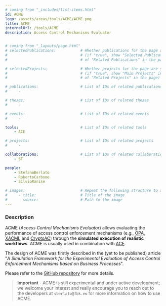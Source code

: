 ```yaml
---
# coming from "_includes/list-items.html"
id: ACME
logo: /assets/areas/tools/ACME/ACME.png
title: ACME
internalUrl: /tools/ACME
description: Access Control Mechanisms Evaluator


# coming from "_layouts/page.html"
# selectedPublications:           # Whether publications for the page are selected 
#                                 # (if "true", show "Selected Publications" instead  
#                                 # of "Related Publications" in the page)

# selectedProjects:               # Whether projects for the page are selected 
#                                 # (if "true", show "Main Projects" instead  
#                                 # of "Related Projects" in the page)

# publications:                   # List of IDs of related publications
#     - 

# theses:                         # List of IDs of related theses
#     - 

# events:                         # List of IDs of related events
#     - 

tools:                            # List of IDs of related tools
    - ACE

# projects:                       # List of IDs of related projects
#     - 

collaborations:                   # List of IDs of related collaborations
    - ST 

people:
    - StefanoBerlato
    - RobertoCarbone
    - SilvioRanise

# images:                         # Repeat the following structure to add more images
#     - title:                    # Title of the image
#       source:                   # Path to the image
---
```


### Description

ACME (*Access Control Mechanisms Evaluator*) allows evaluating the performance of access control enforcement mechanisms (e.g., [OPA](https://www.openpolicyagent.org/), [XACML](http://docs.oasis-open.org/xacml/3.0/xacml-3.0-core-spec-os-en.html) and [CryptoAC](https://github.com/stfbk/CryptoAC)) through the **simulated execution of realistic workflows**. ACME is usually used in combination with [ACE](https://github.com/stfbk/ACE).

The design of ACME was firstly described in the (yet to be published) article "*A Simulation Framework for the Experimental Evaluation of Access Control Enforcement Mechanisms based on Business Processes*". 

Please refer to the [GitHub repository](https://github.com/stfbk/ACME) for more details.

> **Important** - ACME is still experimental and under active development; we welcome your interest and really encourage you to reach out to the developers at `sberlato@fbk.eu` for more information on how to use ACME.